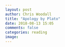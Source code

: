 ```yaml
---
layout: post
author: Chris Woodall
title: "Apology by Plato"
date: 2018-08-13 15:05
comments: false
categories: reading
image:
---
```

